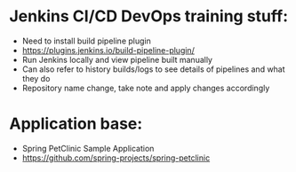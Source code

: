 # Jenkins CI/CD DevOps training stuff:
- Need to install build pipeline plugin
- https://plugins.jenkins.io/build-pipeline-plugin/
- Run Jenkins locally and view pipeline built manually
- Can also refer to history builds/logs to see details of pipelines and what they do
- Repository name change, take note and apply changes accordingly

# Application base: 
- Spring PetClinic Sample Application 
- https://github.com/spring-projects/spring-petclinic
